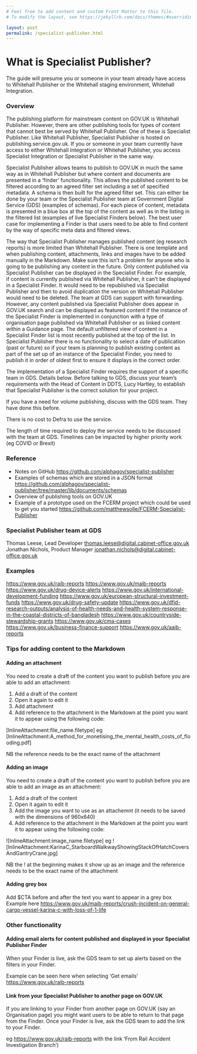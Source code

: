 ```yaml
---
# Feel free to add content and custom Front Matter to this file.
# To modify the layout, see https://jekyllrb.com/docs/themes/#overriding-theme-defaults

layout: post
permalink: /specialist-publisher.html
---
```

# What is Specialist Publisher?

The guide will presume you or someone in your team already have access to Whitehall Publisher or the Whitehall staging environment, Whitehall Integration.

### Overview

The publishing platform for mainstream content on GOV.UK is Whitehall Publisher. However, there are other publishing tools for types of content that cannot best be served by Whitehall Publisher. One of these is Specialist Publisher. Like Whitehall Publisher, Specialist Publisher is hosted on publishing.service.gov.uk. If you or someone in your team currently have access to either Whitehall Integration or Whitehall Publisher, you access Specialist Integration or Specialist Publisher in the same way.

Specialist Publisher allows teams to publish to GOV.UK in much the same way as in Whitehall Publisher but where content and documents are presented in a ‘finder’ functionality. This allows the published content to be filtered according to an agreed filter set including a set of specified metadata. A schema is then built for the agreed filter set. This can either be done by your team or the Specialist Publisher team at Government Digital Service (GDS) (examples of schemas). For each piece of content, metadata is presented in a blue box at the top of the content as well as in the listing in the filtered list (examples of live Specialist Finders below). The best user case for implementing a Finder is that users need to be able to find content by the way of specific meta data and filtered views.

The way that Specialist Publisher manages published content (eg research reports) is more limited than Whitehall Publisher. There is one template and when publishing content, attachments, links and images have to be added manually in the Markdown. Make sure this isn’t a problem for anyone who is going to be publishing any content in the future.
Only content published via Specialist Publisher can be displayed in the Specialist Finder. For example, if content is currently published via Whitehall Publisher, it can’t be displayed in a Specialist Finder. It would need to be republished via Specialist Publisher and then to avoid duplication the version on Whitehall Publisher would need to be deleted. The team at GDS can support with forwarding. However, any content published via Specialist Publisher does appear in GOV.UK search and can be displayed as featured content if the instance of the Specialist Finder is implemented in conjunction with a type of organisation page published via Whitehall Publisher or as linked content within a Guidance page.
The default unfiltered view of content in a Specialist Finder list is most recently published at the top of the list. In Specialist Publisher there is no functionality to select a date of publication (past or future) so if your team is planning to publish existing content as part of the set up of an instance of the Specialist Finder, you need to publish it in order of oldest first to ensure it displays in the correct order.

The implementation of a Specialist Finder requires the support of a specific team in GDS. Details below. Before talking to GDS, discuss your team’s requirements with the Head of Content in DDTS, Lucy Hartley, to establish that Specialist Publisher is the correct solution for your project.

If you have a need for volume publishing, discuss with the GDS team. They have done this before.

There is no cost to Defra to use the service.

The length of time required to deploy the service needs to be discussed with the team at GDS. Timelines can be impacted by higher priority work (eg COVID or Brexit)

### Reference

* Notes on GitHub https://github.com/alphagov/specialist-publisher
* Examples of schemas which are stored in a JSON format https://github.com/alphagov/specialist-publisher/tree/master/lib/documents/schemas
* Overview of publishing tools on GOV.UK
* Example of a prototype used on the FCERM project which could be used to get you started https://github.com/matthewsolle/FCERM-Specialist-Publisher

### Specialist Publisher team at GDS

Thomas Leese, Lead Developer thomas.leese@digital.cabinet-office.gov.uk
Jonathan Nichols, Product Manager jonathan.nichols@digital.cabinet-office.gov.uk

### Examples

https://www.gov.uk/raib-reports
https://www.gov.uk/maib-reports
https://www.gov.uk/drug-device-alerts
https://www.gov.uk/international-development-funding
https://www.gov.uk/european-structural-investment-funds
https://www.gov.uk/drug-safety-update
https://www.gov.uk/dfid-research-outputs/analysis-of-health-needs-and-health-system-response-in-the-coastal-districts-of-bangladesh
https://www.gov.uk/countryside-stewardship-grants
https://www.gov.uk/cma-cases
https://www.gov.uk/business-finance-support
https://www.gov.uk/aaib-reports

### Tips for adding content to the Markdown

#### Adding an attachment

You need to create a draft of the content you want to publish before you are able to add an attachment:

1. Add a draft of the content
2. Open it again to edit it
3. Add attachment
4. Add reference to the attachment in the Markdown at the point you want it to appear using the following code:

[InlineAttachment:file_name.filetype]
eg [InlineAttachment:A_method_for_monetising_the_mental_health_costs_of_flooding.pdf]

NB the reference needs to be the exact name of the attachment

#### Adding an image

You need to create a draft of the content you want to publish before you are able to add an image as an attachment:

1. Add a draft of the content
2. Open it again to edit it
3. Add the image you want to use as an attachemnt (it needs to be saved with the dimensions of 960x640)
4. Add reference to the attachment in the Markdown at the point you want it to appear using the following code:

![InlineAttachment:image_name.filetype]
eg ![InlineAttachment:KarinaC_StarboardWalkwayShowingStackOfHatchCoversAndGantryCrane.jpg]

NB the ! at the beginning makes it show up as an image and the reference needs to be the exact name of the attachment

#### Adding grey box

Add $CTA before and after the text you want to appear in a grey box
Example here https://www.gov.uk/maib-reports/crush-incident-on-general-cargo-vessel-karina-c-with-loss-of-1-life

### Other functionality

#### Adding email alerts for content published and displayed in your Specialist Publisher Finder

When your Finder is live, ask the GDS team to set up alerts based on the filters in your Finder.

Example can be seen here when selecting ‘Get emails’ https://www.gov.uk/raib-reports

#### Link from your Specialist Publisher to another page on GOV.UK

If you are linking to your Finder from another page on GOV.UK (say an Organisation page) you might want users to be able to return to that page from the Finder. Once your Finder is live, ask the GDS team to add the link to your Finder.

eg https://www.gov.uk/raib-reports with the link ‘From Rail Accident Investigation Branch’)
